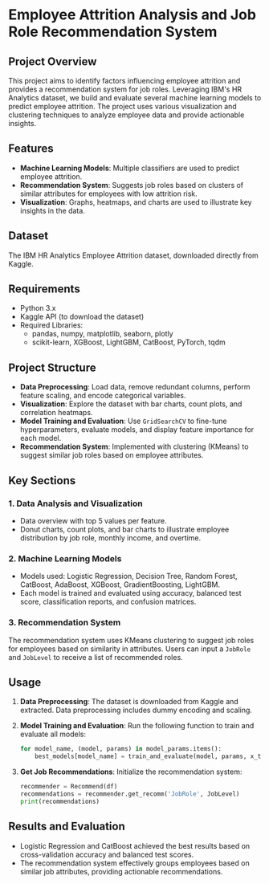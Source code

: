 # Employee Attrition Analysis and Job Role Recommendation System

## Project Overview
This project aims to identify factors influencing employee attrition and provides a recommendation system for job roles. Leveraging IBM's HR Analytics dataset, we build and evaluate several machine learning models to predict employee attrition. The project uses various visualization and clustering techniques to analyze employee data and provide actionable insights.

## Features
- **Machine Learning Models**: Multiple classifiers are used to predict employee attrition.
- **Recommendation System**: Suggests job roles based on clusters of similar attributes for employees with low attrition risk.
- **Visualization**: Graphs, heatmaps, and charts are used to illustrate key insights in the data.

## Dataset
The IBM HR Analytics Employee Attrition dataset, downloaded directly from Kaggle.

## Requirements
- Python 3.x
- Kaggle API (to download the dataset)
- Required Libraries:
    - pandas, numpy, matplotlib, seaborn, plotly
    - scikit-learn, XGBoost, LightGBM, CatBoost, PyTorch, tqdm


## Project Structure

- **Data Preprocessing**: Load data, remove redundant columns, perform feature scaling, and encode categorical variables.
- **Visualization**: Explore the dataset with bar charts, count plots, and correlation heatmaps.
- **Model Training and Evaluation**: Use `GridSearchCV` to fine-tune hyperparameters, evaluate models, and display feature importance for each model.
- **Recommendation System**: Implemented with clustering (KMeans) to suggest similar job roles based on employee attributes.

## Key Sections

### 1. Data Analysis and Visualization
- Data overview with top 5 values per feature.
- Donut charts, count plots, and bar charts to illustrate employee distribution by job role, monthly income, and overtime.

### 2. Machine Learning Models
- Models used: Logistic Regression, Decision Tree, Random Forest, CatBoost, AdaBoost, XGBoost, GradientBoosting, LightGBM.
- Each model is trained and evaluated using accuracy, balanced test score, classification reports, and confusion matrices.

### 3. Recommendation System
The recommendation system uses KMeans clustering to suggest job roles for employees based on similarity in attributes. Users can input a `JobRole` and `JobLevel` to receive a list of recommended roles.

## Usage

1. **Data Preprocessing**:
    The dataset is downloaded from Kaggle and extracted. Data preprocessing includes dummy encoding and scaling.

2. **Model Training and Evaluation**:
    Run the following function to train and evaluate all models:
    ```python
    for model_name, (model, params) in model_params.items():
        best_models[model_name] = train_and_evaluate(model, params, x_train_std, y_train, x_test_std, y_test)
    ```

3. **Get Job Recommendations**:
    Initialize the recommendation system:
    ```python
    recommender = Recommend(df)
    recommendations = recommender.get_recomm('JobRole', JobLevel)
    print(recommendations)
    ```

## Results and Evaluation
- Logistic Regression and CatBoost achieved the best results based on cross-validation accuracy and balanced test scores.
- The recommendation system effectively groups employees based on similar job attributes, providing actionable recommendations.
